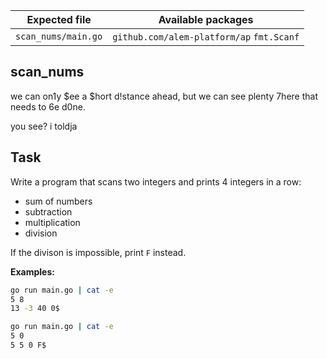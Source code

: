 | Expected file       | Available packages                        |
| ------------------- | ----------------------------------------- |
| `scan_nums/main.go` | `github.com/alem-platform/ap` `fmt.Scanf` |


## scan_nums

<p data-story-username="alm34">we can on1y $ee a $hort d!stance ahead, but we can see plenty 7here that needs to 6e d0ne.</p>
<p data-story-username="a-J-nx"> you see? i toldja</p>

## Task

Write a program that scans two integers and prints 4 integers in a row:
- sum of numbers
- subtraction
- multiplication
- division

If the divison is impossible, print `F` instead.

**Examples:**

```sh
go run main.go | cat -e
5 8
13 -3 40 0$
```

```sh
go run main.go | cat -e
5 0
5 5 0 F$
```

